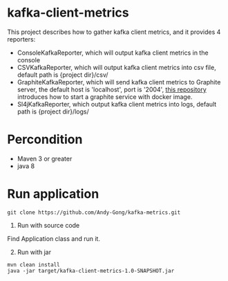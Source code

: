 # kafka-client-metrics
This project describes how to gather kafka client metrics, and it provides 4 reporters:
- ConsoleKafkaReporter, which will output kafka client metrics in the console
- CSVKafkaReporter, which will output kafka client metrics into csv file, default path is {project dir}/csv/ 
- GraphiteKafkaReporter, which will send kafka client metrics to Graphite server, the default host is 'localhost', port is '2004', [this repository](https://github.com/hopsoft/docker-graphite-statsd) introduces how to start a graphite service with docker image.
- Sl4jKafkaReporter, which output kafka client metrics into logs, default path is {project dir}/logs/

# Percondition
- Maven 3 or greater
- java 8


# Run application

```
git clone https://github.com/Andy-Gong/kafka-metrics.git
```

1. Run with source code

Find Application class and run it.

2. Run with jar

```
mvn clean install
java -jar target/kafka-client-metrics-1.0-SNAPSHOT.jar
```
